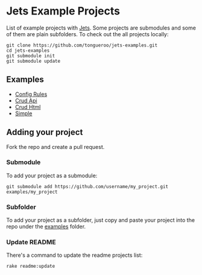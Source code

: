 # Jets Example Projects

List of example projects with [Jets](http://rubyonjets.com/). Some projects are submodules and some of them are plain subfolders. To check out the all projects locally:

    git clone https://github.com/tongueroo/jets-examples.git
    cd jets-examples
    git submodule init
    git submodule update

## Examples

* [Config Rules](https://github.com/tongueroo/jets-example-config-rules)
* [Crud Api](https://github.com/tongueroo/jets-example-crud-api)
* [Crud Html](https://github.com/tongueroo/jets-example-crud-html)
* [Simple](https://github.com/tongueroo/jets-simple)

## Adding your project

Fork the repo and create a pull request.

### Submodule

To add your project as a submodule:

    git submodule add https://github.com/username/my_project.git examples/my_project

### Subfolder

To add your project as a subfolder, just copy and paste your project into the repo under the [examples](examples) folder.

### Update README

There's a command to update the readme projects list:

    rake readme:update
